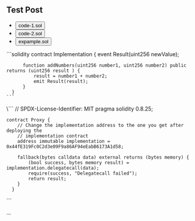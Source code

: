 ## Test Post

<div class="tab-container">
<ul class="nav nav-pills mb-3" id="pills-tab" role="tablist">
  <li class="nav-item" role="presentation">
    <button class="nav-link active" id="pills-home-tab" data-bs-toggle="pill" data-bs-target="#pills-home" type="button" role="tab">code-1.sol</button>
  </li>
  <li class="nav-item" role="presentation">
    <button class="nav-link" id="pills-profile-tab" data-bs-toggle="pill" data-bs-target="#pills-profile" type="button" role="tab">code-2.sol</button>
  </li>
  <li class="nav-item" role="presentation">
    <button class="nav-link" id="pills-contact-tab" data-bs-toggle="pill" data-bs-target="#pills-contact" type="button" role="tab">expample.sol</button>
  </li>
</ul>
<div class="tab-content" id="pills-tabContent">
  <div class="tab-pane fade show active" id="pills-home" role="tabpanel">
   ```solidity
      contract Implementation {
          event Result(uint256 newValue);

          function addNumbers(uint256 number1, uint256 number2) public returns (uint256 result ) {
              result = number1 + number2;
              emit Result(result);
          }
      }
    ```
</div>
<div class="tab-pane fade" id="pills-profile" role="tabpanel">
  \```
    // SPDX-License-Identifier: MIT
    pragma solidity 0.8.25;

    contract Proxy {
        // Change the implementation address to the one you get after deploying the
        // implementation contract
        address immutable implementation = 0x44fE319Fc0C2d3e09F9a86AF94eEabB6173A1d58;

        fallback(bytes calldata data) external returns (bytes memory) {
            (bool success, bytes memory result) = implementation.delegatecall(data);
            require(success, "Delegatecall failed");
            return result;
        }
      }
  \```
</div>
  <div class="tab-pane fade" id="pills-contact" role="tabpanel">...</div>
  </div>
</div>
